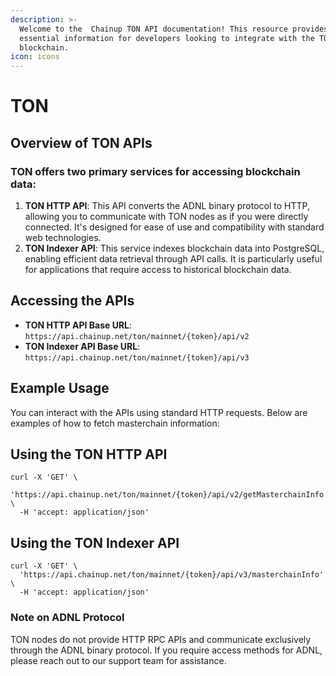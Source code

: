 ```yaml
---
description: >-
  Welcome to the  Chainup TON API documentation! This resource provides
  essential information for developers looking to integrate with the TON
  blockchain.
icon: icons
---
```


# TON

## Overview of TON APIs

### TON offers two primary services for accessing blockchain data:

1. **TON HTTP API**: This API converts the ADNL binary protocol to HTTP, allowing you to communicate with TON nodes as if you were directly connected. It's designed for ease of use and compatibility with standard web technologies.
2. **TON Indexer API**: This service indexes blockchain data into PostgreSQL, enabling efficient data retrieval through API calls. It is particularly useful for applications that require access to historical blockchain data.

## Accessing the APIs

* **TON HTTP API Base URL**:\
  `https://api.chainup.net/ton/mainnet/{token}/api/v2`
* **TON Indexer API Base URL**:\
  `https://api.chainup.net/ton/mainnet/{token}/api/v3`

## Example Usage

You can interact with the APIs using standard HTTP requests. Below are examples of how to fetch masterchain information:

## Using the TON HTTP API

```
curl -X 'GET' \
  'https://api.chainup.net/ton/mainnet/{token}/api/v2/getMasterchainInfo' \
  -H 'accept: application/json'
```

## Using the TON Indexer API

```
curl -X 'GET' \
  'https://api.chainup.net/ton/mainnet/{token}/api/v3/masterchainInfo' \
  -H 'accept: application/json'
```

### Note on ADNL Protocol

TON nodes do not provide HTTP RPC APIs and communicate exclusively through the ADNL binary protocol. If you require access methods for ADNL, please reach out to our support team for assistance.

